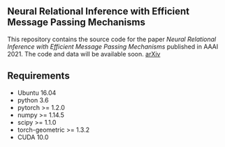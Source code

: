 ## Neural Relational Inference with Efficient Message Passing Mechanisms
This repository contains the source code for the paper *Neural Relational Inference with Efficient Message Passing Mechanisms* published in AAAI 2021. The code and data will be available soon. [arXiv](https://arxiv.org/pdf/2101.09486)

## Requirements
- Ubuntu 16.04
- python 3.6
- pytorch >= 1.2.0
- numpy >= 1.14.5
- scipy >= 1.1.0
- torch-geometric >= 1.3.2
- CUDA 10.0
